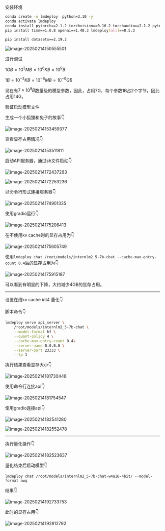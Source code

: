安装环境

```bash
conda create -n lmdeploy  python=3.10 -y
conda activate lmdeploy
conda install pytorch==2.1.2 torchvision==0.16.2 torchaudio==2.1.2 pytorch-cuda=12.1 -c pytorch -c nvidia -y
pip install timm==1.0.8 openai==1.40.3 lmdeploy[all]==0.5.3

pip install datasets==2.19.2
```

![image-20250214150555501](https://typora-urname.oss-cn-beijing.aliyuncs.com/git/202502141528235.png)





进行测试

$1GB=10^3MB=10^6KB=10^9B$

$1B=10^{-3}KB=10^{-6}MB=10^{-9}GB$

现在有$7 \times 10^9B$数量级的模型参数，因此，占用7G，每个参数1B占2个字节，因此占用14G。

验证启动模型文件

生成一个小狐狸和兔子的故事👇

![image-20250214153459377](https://typora-urname.oss-cn-beijing.aliyuncs.com/git/202502141534468.png)

查看显存占用情况👇

![image-20250214153511811](https://typora-urname.oss-cn-beijing.aliyuncs.com/git/202502141535859.png)



启动API服务器，通过sh文件启动👇

![image-20250214172437263](https://typora-urname.oss-cn-beijing.aliyuncs.com/git/20250214172437295.png)

![image-20250214172253236](https://typora-urname.oss-cn-beijing.aliyuncs.com/git/20250214172253317.png)

以命令行形式连接服务器👇

![image-20250214174901335](https://typora-urname.oss-cn-beijing.aliyuncs.com/git/20250214174901366.png)

使用gradio运行👇

![image-20250214175206413](https://typora-urname.oss-cn-beijing.aliyuncs.com/git/20250214175206475.png)

在不使用kv cache时的显存占用为👇

![image-20250214175605749](https://typora-urname.oss-cn-beijing.aliyuncs.com/git/20250214175605789.png)

使用`lmdeploy chat /root/models/internlm2_5-7b-chat --cache-max-entry-count 0.4`后的显存占用为👇

![image-20250214175915187](https://typora-urname.oss-cn-beijing.aliyuncs.com/git/20250214175915224.png)

可以看到有明显的下降，大约减少4GB的显存占用。



---

设置在线kv cache int4 量化👇

脚本命令👇

```bash
lmdeploy serve api_server \
    /root/models/internlm2_5-7b-chat \
    --model-format hf \
    --quant-policy 4 \
    --cache-max-entry-count 0.4\
    --server-name 0.0.0.0 \
    --server-port 23333 \
    --tp 1
```

执行结果查看显存大小👇

![image-20250214181730448](https://typora-urname.oss-cn-beijing.aliyuncs.com/git/20250214181730478.png)

使用命令行连接api👇

![image-20250214181754547](https://typora-urname.oss-cn-beijing.aliyuncs.com/git/20250214181754583.png)

使用gradio连接api👇

![image-20250214182541280](https://typora-urname.oss-cn-beijing.aliyuncs.com/git/20250214182541332.png)

![image-20250214182552478](https://typora-urname.oss-cn-beijing.aliyuncs.com/git/20250214182552555.png)



---



执行量化操作👇

![image-20250214182523637](https://typora-urname.oss-cn-beijing.aliyuncs.com/git/20250214182523712.png)

量化结束后启动模型👇

`lmdeploy chat /root/models/internlm2_5-7b-chat-w4a16-4bit/ --model-format awq`

结果👇

![image-20250214192733753](https://typora-urname.oss-cn-beijing.aliyuncs.com/git/20250214192733810.png)



此时的显存占用👇

![image-20250214192812792](https://typora-urname.oss-cn-beijing.aliyuncs.com/git/20250214192812815.png)



